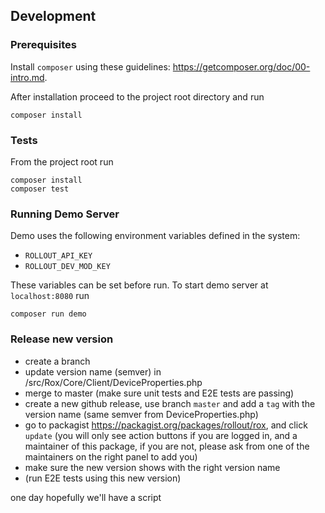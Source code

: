 ## Development

### Prerequisites

Install `composer` using these guidelines: https://getcomposer.org/doc/00-intro.md.

After installation proceed to the project root directory and run

```
composer install
```  

### Tests

From the project root run

```
composer install
composer test
```

### Running Demo Server

Demo uses the following environment variables defined in the system:

 - `ROLLOUT_API_KEY`
 - `ROLLOUT_DEV_MOD_KEY`
 
These variables can be set before run. To start demo server at `localhost:8080` run

```
composer run demo
```

### Release new version
- create a branch
- update version name (semver) in /src/Rox/Core/Client/DeviceProperties.php
- merge to master (make sure unit tests and E2E tests are passing)
- create a new github release, use branch `master` and add a `tag` with the version name (same semver from DeviceProperties.php)
- go to packagist https://packagist.org/packages/rollout/rox, and click `update` (you will only see action buttons if you are logged in, and a maintainer of this package, if you are not, please ask from one of the maintainers on the right panel to add you)
- make sure the new version shows with the right version name
- (run E2E tests using this new version)

one day hopefully we'll have a script
